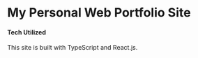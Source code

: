 # My Personal Web Portfolio Site #
#### Tech Utilized ####

This site is built with TypeScript and React.js.
